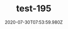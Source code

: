 ---
title: test-195
date: 2020-07-30T07:53:59.980Z
banner_subcontent: asdfsf
category: Case studies
focus: Developing policy and practice
role: Senior manager
organisation_size: Large (250+ employees)
industry: Charity, not-for-profit
content: Lorem ipsum dolor sit amet, consectetur adipiscing elit, sed do eiusmod tempor incididunt ut labore et dolore magna aliqua. Ut enim ad minim veniam, quis nostrud exercitation ullamco laboris nisi ut aliquip ex ea commodo consequat. Duis aute irure dolor in reprehenderit in voluptate velit esse cillum dolore eu fugiat nulla pariatur. Excepteur sint occaecat cupidatat non proident, sunt in culpa qui officia deserunt mollit anim id est laborum.
---